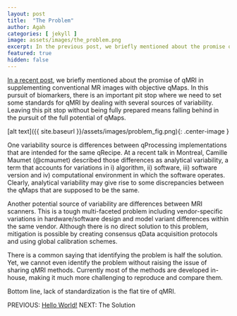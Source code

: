 ```yaml
---
layout: post
title:  "The Problem"
author: Agah
categories: [ jekyll ]
image: assets/images/the_problem.png
excerpt: In the previous post, we briefly mentioned about the promise of qMRI in supplementing conventional MR images with objective qMaps. Now we are shifting gears to talk about "the problem".
featured: true
hidden: false
---
```

[In a recent post](https://qmrlab.org/jekyll/2018/10/02/hello-world.html), we briefly mentioned about the promise of qMRI in supplementing conventional MR images with objective qMaps. In this pursuit of biomarkers, there is an important pit stop where we need to set some standards for qMRI by dealing with several sources of variability. Leaving this pit stop without being fully prepared means falling behind in the pursuit of the full potential of qMaps.

[alt text]({{ site.baseurl }}/assets/images/problem_fig.png){: .center-image }

One variability source is differences between qProcessing implementations that are intended for the same qRecipe. At a recent talk in Montreal, Camille Maumet (@cmaumet) described those differences as analytical variability, a term that accounts for variations in i) algorithm, ii) software, iii) software version and iv) computational environment in which the software operates. Clearly, analytical variability may give rise to some discrepancies between the qMaps that are supposed to be the same.

Another potential source of variability are differences between MRI scanners. This is a tough multi-faceted problem including vendor-specific variations in hardware/software design and model variant differences within the same vendor. Although there is no direct solution to this problem, mitigation is possible by creating consensus qData acquisition protocols and using global calibration schemes.  

There is a common saying that identifying the problem is half the solution. Yet, we cannot even identify the problem without raising the issue of sharing qMRI methods. Currently most of the methods are developed in-house, making it much more challenging to reproduce and compare them.

Bottom line, lack of standardization is the flat tire of qMRI.

PREVIOUS: [Hello World!](https://qmrlab.org/jekyll/2018/10/02/hello-world.html)
NEXT: The Solution
